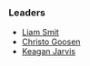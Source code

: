 ### Leaders

* [Liam Smit](mailto:liam.smit@owasp.org)
* [Christo Goosen](mailto:christo.goosen@owasp.org)
* [Keagan Jarvis](mailto:keaganjarvis@gmail.com)
